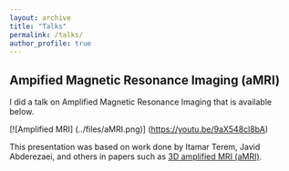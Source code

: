 ```yaml
---
layout: archive
title: "Talks"
permalink: /talks/
author_profile: true
---
```


## Ampified Magnetic Resonance Imaging (aMRI)

I did a talk on Amplified Magnetic Resonance Imaging that is available below. 


[](../files/aMRI.png)

[![Amplified MRI]
(../files/aMRI.png)]
(https://youtu.be/9aX548cl8bA)


This presentation was based on work done by Itamar Terem, Javid Abderezaei, and others in papers such as [3D amplified MRI (aMRI)](https://pubmed.ncbi.nlm.nih.gov/33949713/). 